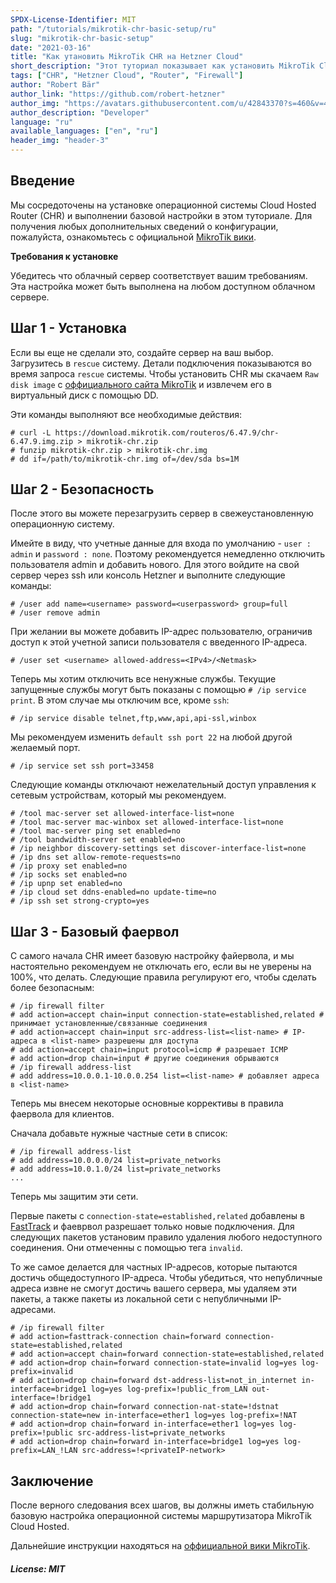 ```yaml
---
SPDX-License-Identifier: MIT
path: "/tutorials/mikrotik-chr-basic-setup/ru"
slug: "mikrotik-chr-basic-setup"
date: "2021-03-16"
title: "Как утановить MikroTik CHR на Hetzner Cloud"
short_description: "Этот туториал показывает как установить MikroTik Cloud Hosted Router (CHR) на Hetzner Cloud в пару шагов."
tags: ["CHR", "Hetzner Cloud", "Router", "Firewall"]
author: "Robert Bär"
author_link: "https://github.com/robert-hetzner"
author_img: "https://avatars.githubusercontent.com/u/42843370?s=460&v=4"
author_description: "Developer"
language: "ru"
available_languages: ["en", "ru"]
header_img: "header-3"
---
```


## Введение

Мы сосредоточены на установке операционной системы Cloud Hosted Router (CHR) и выполнении базовой настройки в этом туториале. Для получения любых дополнительных сведений о конфигурации, пожалуйста, ознакомьтесь с официальной [MikroTik вики](https://wiki.mikrotik.com/wiki/Main_Page).

**Требования к установке**

Убедитесь что облачный сервер соответствует вашим требованиям. Эта настройка может быть выполнена на любом доступном облачном сервере.

## Шаг 1 - Установка

Если вы еще не сделали это, создайте сервер на ваш выбор. Загрузитесь в `rescue` систему. Детали подключения показываются во время запроса `rescue` системы. Чтобы установить CHR мы скачаем `Raw disk image` с [оффициального сайта MikroTik](https://mikrotik.com/download#chr) и извлечем его в виртуальный диск с помощью DD.

Эти команды выполняют все необходимые действия:

```
# curl -L https://download.mikrotik.com/routeros/6.47.9/chr-6.47.9.img.zip > mikrotik-chr.zip
# funzip mikrotik-chr.zip > mikrotik-chr.img
# dd if=/path/to/mikrotik-chr.img of=/dev/sda bs=1M
```

## Шаг 2 -  Безопасность

После этого вы можете перезагрузить сервер в свежеустановленную операционную систему.

Имейте в виду, что учетные данные для входа по умолчанию - `user : admin` и `password : none`. Поэтому рекомендуется немедленно отключить пользователя admin и добавить нового. Для этого войдите на свой сервер через ssh или консоль Hetzner и выполните следующие команды:

```
# /user add name=<username> password=<userpassword> group=full
# /user remove admin
```

При желании вы можете добавить IP-адрес пользователю, ограничив доступ к этой учетной записи пользователя с введенного IP-адреса.

```
# /user set <username> allowed-address=<IPv4>/<Netmask>
```

Теперь мы хотим отключить все ненужные службы. Текущие запущенные службы могут быть показаны с помощью `# /ip service print`. В этом случае мы отключим все, кроме `ssh`:

```
# /ip service disable telnet,ftp,www,api,api-ssl,winbox
``` 

Мы рекомендуем изменить `default ssh port 22` на любой другой желаемый порт.

```
# /ip service set ssh port=33458
```

Следующие команды отключают нежелательный доступ управления к сетевым устройствам, который мы рекомендуем.

```
# /tool mac-server set allowed-interface-list=none
# /tool mac-server mac-winbox set allowed-interface-list=none
# /tool mac-server ping set enabled=no
# /tool bandwidth-server set enabled=no
# /ip neighbor discovery-settings set discover-interface-list=none 
# /ip dns set allow-remote-requests=no
# /ip proxy set enabled=no
# /ip socks set enabled=no
# /ip upnp set enabled=no
# /ip cloud set ddns-enabled=no update-time=no
# /ip ssh set strong-crypto=yes
```

## Шаг 3 - Базовый фаервол

С самого начала CHR имеет базовую настройку файервола, и мы настоятельно рекомендуем не отключать его, если вы не уверены на 100%, что делать. Следующие правила регулируют его, чтобы сделать более безопасным:

```
# /ip firewall filter
# add action=accept chain=input connection-state=established,related # принимает установленные/связанные соединения
# add action=accept chain=input src-address-list=<list-name> # IP-адреса в <list-name> разрешены для доступа
# add action=accept chain=input protocol=icmp # разрешает ICMP
# add action=drop chain=input # другие соединения обрываются
# /ip firewall address-list
# add address=10.0.0.1-10.0.0.254 list=<list-name> # добавляет адреса в <list-name>
```

Теперь мы внесем некоторые основные коррективы в правила фаервола для клиентов.

Сначала добавьте нужные частные сети в список:

```
# /ip firewall address-list
# add address=10.0.0.0/24 list=private_networks
# add address=10.0.1.0/24 list=private_networks
...
```

Теперь мы защитим эти сети.

Первые пакеты с `connection-state=established,related` добавлены в [FastTrack](https://wiki.mikrotik.com/wiki/Manual:IP/Fasttrack) и фаеврвол разрешает только новые подключения. Для следующих пакетов установим правило удаления любого недоступного соединения. Они отмеченны с помощью тега `invalid`.

То же самое делается для частных IP-адресов, которые пытаются достичь общедоступного IP-адреса. Чтобы убедиться, что непубличные адреса извне не смогут достичь вашего сервера, мы удаляем эти пакеты, а также пакеты из локальной сети с непубличными IP-адресами.

``` 
# /ip firewall filter
# add action=fasttrack-connection chain=forward connection-state=established,related
# add action=accept chain=forward connection-state=established,related
# add action=drop chain=forward connection-state=invalid log=yes log-prefix=invalid
# add action=drop chain=forward dst-address-list=not_in_internet in-interface=bridge1 log=yes log-prefix=!public_from_LAN out-interface=!bridge1
# add action=drop chain=forward connection-nat-state=!dstnat connection-state=new in-interface=ether1 log=yes log-prefix=!NAT
# add action=drop chain=forward in-interface=ether1 log=yes log-prefix=!public src-address-list=private_networks
# add action=drop chain=forward in-interface=bridge1 log=yes log-prefix=LAN_!LAN src-address=!<privateIP-network>
```

## Заключение

После верного следования всех шагов, вы должны иметь стабильную базовую настройка операционной системы маршрутизатора MikroTik Cloud Hosted.

Дальнейшие инструкции находяться на [оффициальной вики MikroTik](https://wiki.mikrotik.com/wiki/Manual:CHR).

##### License: MIT

<!--

Contributor's Certificate of Origin

By making a contribution to this project, I certify that:

(a) The contribution was created in whole or in part by me and I have
    the right to submit it under the license indicated in the file; or

(b) The contribution is based upon previous work that, to the best of my
    knowledge, is covered under an appropriate license and I have the
    right under that license to submit that work with modifications,
    whether created in whole or in part by me, under the same license
    (unless I am permitted to submit under a different license), as
    indicated in the file; or

(c) The contribution was provided directly to me by some other person
    who certified (a), (b) or (c) and I have not modified it.

(d) I understand and agree that this project and the contribution are
    public and that a record of the contribution (including all personal
    information I submit with it, including my sign-off) is maintained
    indefinitely and may be redistributed consistent with this project
    or the license(s) involved.

Signed-off-by: [submitter's name and email address here]

-->

